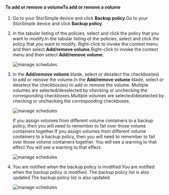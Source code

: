 <!--author=alkohli last changed: 01/02/17-->


#### <a name="to-add-or-remove-a-volume"></a><span data-ttu-id="33c6a-101">To add or remove a volume</span><span class="sxs-lookup"><span data-stu-id="33c6a-101">To add or remove a volume</span></span>

1. <span data-ttu-id="33c6a-102">Go to your StorSimple device and click **Backup policy**.</span><span class="sxs-lookup"><span data-stu-id="33c6a-102">Go to your StorSimple device and click **Backup policy**.</span></span>

2. <span data-ttu-id="33c6a-103">In the tabular listing of the policies, select and click the policy that you want to modify.</span><span class="sxs-lookup"><span data-stu-id="33c6a-103">In the tabular listing of the policies, select and click the policy that you want to modify.</span></span> <span data-ttu-id="33c6a-104">Right-click to invoke the context menu and then select **Add/remove volume**.</span><span class="sxs-lookup"><span data-stu-id="33c6a-104">Right-click to invoke the context menu and then select **Add/remove volume**.</span></span>

    ![manage schedules](./media/storsimple-8000-add-remove-volume-backup-policy-u2/addvolbupol1.png)

3. <span data-ttu-id="33c6a-106">In the **Add/remove volume** blade, select or deselect the checkbox(es) to add or remove the volume.</span><span class="sxs-lookup"><span data-stu-id="33c6a-106">In the **Add/remove volume** blade, select or deselect the checkbox(es) to add or remove the volume.</span></span> <span data-ttu-id="33c6a-107">Multiple volumes are selected/deselected by checking or unchecking the corresponding checkboxes.</span><span class="sxs-lookup"><span data-stu-id="33c6a-107">Multiple volumes are selected/deselected by checking or unchecking the corresponding checkboxes.</span></span>

    ![manage schedules](./media/storsimple-8000-add-remove-volume-backup-policy-u2/addvolbupol3.png)

    <span data-ttu-id="33c6a-109">If you assign volumes from different volume containers to a backup policy, then you will need to remember to fail over those volume containers together.</span><span class="sxs-lookup"><span data-stu-id="33c6a-109">If you assign volumes from different volume containers to a backup policy, then you will need to remember to fail over those volume containers together.</span></span> <span data-ttu-id="33c6a-110">You will see a warning to that effect.</span><span class="sxs-lookup"><span data-stu-id="33c6a-110">You will see a warning to that effect.</span></span>

    ![manage schedules](./media/storsimple-8000-add-remove-volume-backup-policy-u2/addvolbupol2.png)

4. <span data-ttu-id="33c6a-112">You are notified when the backup policy is modified.</span><span class="sxs-lookup"><span data-stu-id="33c6a-112">You are notified when the backup policy is modified.</span></span> <span data-ttu-id="33c6a-113">The backup policy list is also updated.</span><span class="sxs-lookup"><span data-stu-id="33c6a-113">The backup policy list is also updated.</span></span>

    ![manage schedules](./media/storsimple-8000-add-remove-volume-backup-policy-u2/addvolbupol6.png)





